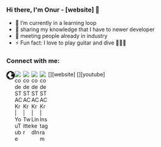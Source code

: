 ### Hi there, I'm Onur - [website] 👋

- 🌱 I’m currently in a learning loop 
- 🤝 sharing my knowledge that I have to newer developer
- 👯 meeting people already in industry
- ⚡ Fun fact: I love to play guitar and dive 🏊🏻‍♂️

### Connect with me:

[<img align="left" alt="codeSTACKr.com" width="22px" src="https://raw.githubusercontent.com/iconic/open-iconic/master/svg/globe.svg" />][website]
[<img align="left" alt="codeSTACKr | YouTube" width="22px" src="https://cdn.jsdelivr.net/npm/simple-icons@v3/icons/youtube.svg" />][youtube]
[<img align="left" alt="codeSTACKr | Twitter" width="22px" src="https://cdn.jsdelivr.net/npm/simple-icons@v3/icons/twitter.svg" />][twitter]
[<img align="left" alt="codeSTACKr | LinkedIn" width="22px" src="https://cdn.jsdelivr.net/npm/simple-icons@v3/icons/linkedin.svg" />][linkedin]
[<img align="left" alt="codeSTACKr | Instagram" width="22px" src="https://cdn.jsdelivr.net/npm/simple-icons@v3/icons/instagram.svg" />][instagram]

<br><br>

[twitter]: https://twitter.com/advertactionn/
[linkedin]: https://www.linkedin.com/in/onurmetiin/
[instagram]: https://www.instagram.com/onurmetiinn/
